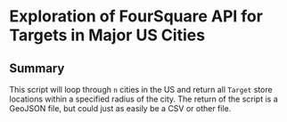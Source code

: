 # Exploration of FourSquare API for Targets in Major US Cities

## Summary

This script will loop through `n` cities in the US and return all `Target` store locations
within a specified radius of the city. The return of the script is a GeoJSON file, but could just as easily be
a CSV or other file.
